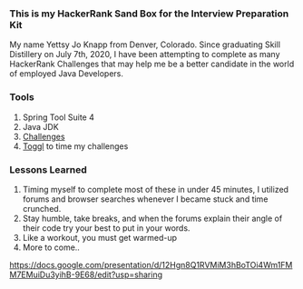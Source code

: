 ### This is my HackerRank Sand Box for the Interview Preparation Kit 
My name Yettsy Jo Knapp from Denver, Colorado.
Since graduating Skill Distillery on July 7th, 2020, I have been attempting to complete as many HackerRank Challenges that may help me be a better candidate in the world of employed Java Developers. 
### Tools 
1. Spring Tool Suite 4
1. Java JDK
1.  [Challenges](https://www.hackerrank.com) 
1.  [Toggl](https://toggl.com/) to time my challenges

### Lessons Learned
1. Timing myself to complete most of these in under 45 minutes, I utilized forums and browser searches whenever I became stuck and time crunched.
2.  Stay humble, take breaks, and when the forums explain their angle of their code try your best to put in your words.
3.  Like a workout, you must get warmed-up
4. More to come..

https://docs.google.com/presentation/d/12Hgn8Q1RVMiM3hBoTOi4Wm1FMM7EMuiDu3yihB-9E68/edit?usp=sharing